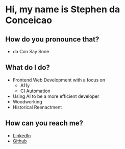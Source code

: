 # Hi, my name is Stephen da Conceicao

## How do you pronounce that?

- da Con Say Sone

## What do I do?

- Frontend Web Development with a focus on
  - A11y
  - CI Automation
- Using AI to be a more efficient developer
- Woodworking
- Historical Reenactment

## How can you reach me?

- [LinkedIn](https://www.linkedin.com/in/sdaconceicao)
- [Github](https://www.github.com/sdaconceicao)
